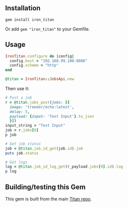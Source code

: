 

## Installation

```
gem install iron_titan
```

Or add `gem "iron_titan"` to your Gemfile.

## Usage

```ruby
IronTitan.configure do |config|
  config.host = "192.168.99.100:8080"
  config.scheme = "http"
end

@titan = IronTitan::JobsApi.new
```

Then use it:

```ruby
# Post a job
r = @titan.jobs_post(jobs: [{
  image: 'treeder/echo:latest',
  delay: 5,
  payload: {input: 'Test Input'}.to_json
  }])
input_string = "Test Input"
job = r.jobs[0]
p job

# Get job status
job = @titan.job_id_get(job.id).job
puts job.status

# Get logs
log = @titan.job_id_log_get(r_payload.jobs[0].id).log
p log
```

## Building/testing this Gem

This gem is built from the main [Titan repo](https://github.com/iron-io/titan).

